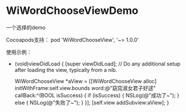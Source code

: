 # WiWordChooseViewDemo
一个选择的demo

Cocoapods支持：
pod 'WiWordChooseView', '~> 1.0.0'

使用示例：

- (void)viewDidLoad {
    [super viewDidLoad];
    // Do any additional setup after loading the view, typically from a nib.
    
    WiWordChooseView *aView = [[WiWordChooseView alloc] initWithFrame:self.view.bounds word:@"窈窕淑女君子好逑" callBack:^(BOOL isSuccess) {
        if (isSuccess)
        {
            NSLog(@"成功了~");
        }
        else
        {
            NSLog(@"失败了~");
        }
    }];
    [self.view addSubview:aView];
}
